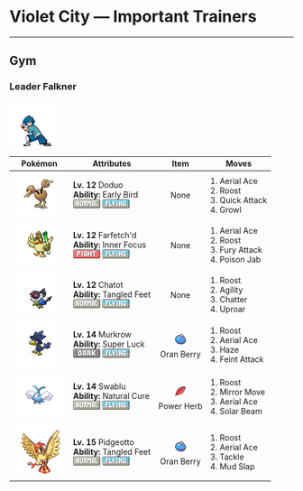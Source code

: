 # Violet City — Important Trainers


---

## Gym

### Leader Falkner

![Leader Falkner](../../assets/important_trainers/falkner.png "Leader Falkner")

| Pokémon | Attributes | Item | Moves |
|:-------:|------------|:----:|-------|
| ![Doduo](../../assets/sprites/doduo/front.gif "Doduo: It races through grassy plains with powerful strides, leaving footprints up to four inches deep.") | **Lv. 12** Doduo<br>**Ability:** <span class="tooltip" title="The Pokémon awakens quickly from sleep.">Early Bird</span><br>![normal](../../assets/types/normal.png "Normal") ![flying](../../assets/types/flying.png "Flying") | None | 1. <span class="tooltip" title="The user confounds the foe with speed, then slashes. The attack lands without fail.">Aerial Ace</span><br>2. <span class="tooltip" title="The user lands and rests its body. It restores the user’s HP by up to half of its max HP.">Roost</span><br>3. <span class="tooltip" title="The user lunges at the foe at a speed that makes it almost invisible. It is sure to strike first.">Quick Attack</span><br>4. <span class="tooltip" title="The user growls in an endearing way, making the foe less wary. The target’s Attack stat is lowered.">Growl</span> |
| ![Farfetch'd](../../assets/sprites/farfetchd/front.gif "Farfetch'd: If it eats the plant stalk it carries as emergency rations, it runs off in search of a new stalk.") | **Lv. 12** Farfetch'd<br>**Ability:** <span class="tooltip" title="The Pokémon is protected from flinching.">Inner Focus</span><br>![fighting](../../assets/types/fighting.png "Fighting") ![flying](../../assets/types/flying.png "Flying") | None | 1. <span class="tooltip" title="The user confounds the foe with speed, then slashes. The attack lands without fail.">Aerial Ace</span><br>2. <span class="tooltip" title="The user lands and rests its body. It restores the user’s HP by up to half of its max HP.">Roost</span><br>3. <span class="tooltip" title="The foe is jabbed repeatedly with a horn or beak two to five times in a row. ">Fury Attack</span><br>4. <span class="tooltip" title="The foe is stabbed with a tentacle or arm steeped in poison. It may also poison the foe.">Poison Jab</span> |
| ![Chatot](../../assets/sprites/chatot/front.gif "Chatot: It mimics the cries of other Pokémon to trick them into thinking it’s one of them. This way they won’t attack it.") | **Lv. 12** Chatot<br>**Ability:** <span class="tooltip" title="Raises evasion if the Pokémon is confused.">Tangled Feet</span><br>![normal](../../assets/types/normal.png "Normal") ![flying](../../assets/types/flying.png "Flying") | None | 1. <span class="tooltip" title="The user lands and rests its body. It restores the user’s HP by up to half of its max HP.">Roost</span><br>2. <span class="tooltip" title="The user relaxes and lightens its body to move faster. It sharply boosts the Speed stat.">Agility</span><br>3. <span class="tooltip" title="The user attacks using a sound wave based on words it has learned. It may also confuse the foe.">Chatter</span><br>4. <span class="tooltip" title="The user attacks in an uproar for two to five turns. Over that time, no one can fall asleep.">Uproar</span> |
| ![Murkrow](../../assets/sprites/murkrow/front.gif "Murkrow: It is said that when chased, it lures its attacker onto dark mountain trails where the foe will get lost.") | **Lv. 14** Murkrow<br>**Ability:** <span class="tooltip" title="Heightens the critical- hit ratios of moves.">Super Luck</span><br>![dark](../../assets/types/dark.png "Dark") ![flying](../../assets/types/flying.png "Flying") | ![Oran Berry](../../assets/items/oran_berry.png "Oran Berry")<br><span class="tooltip" title="It may be used or held by a Pokémon to heal the user by just 10 HP.">Oran Berry</span> | 1. <span class="tooltip" title="The user lands and rests its body. It restores the user’s HP by up to half of its max HP.">Roost</span><br>2. <span class="tooltip" title="The user confounds the foe with speed, then slashes. The attack lands without fail.">Aerial Ace</span><br>3. <span class="tooltip" title="The user creates a haze that eliminates every stat change among all the Pokémon engaged in battle.">Haze</span><br>4. <span class="tooltip" title="The user draws up to the foe disarmingly, then throws a sucker punch. It hits without fail.">Feint Attack</span> |
| ![Swablu](../../assets/sprites/swablu/front.gif "Swablu: Its wings bring cottony clouds to mind. It grooms with springwater and loves to sit on heads.") | **Lv. 14** Swablu<br>**Ability:** <span class="tooltip" title="All status problems heal when it switches out.">Natural Cure</span><br>![normal](../../assets/types/normal.png "Normal") ![flying](../../assets/types/flying.png "Flying") | ![Power Herb](../../assets/items/power_herb.png "Power Herb")<br><span class="tooltip" title="A single-use item to be held by a Pokémon. It allows the immediate use of a move that charges on the first turn.">Power Herb</span> | 1. <span class="tooltip" title="The user lands and rests its body. It restores the user’s HP by up to half of its max HP.">Roost</span><br>2. <span class="tooltip" title="The user counters the foe by mimicking the move last used by the foe.">Mirror Move</span><br>3. <span class="tooltip" title="The user confounds the foe with speed, then slashes. The attack lands without fail.">Aerial Ace</span><br>4. <span class="tooltip" title="A two-turn attack. The user gathers light, then blasts a bundled beam on the second turn.">Solar Beam</span> |
| ![Pidgeotto](../../assets/sprites/pidgeotto/front.gif "Pidgeotto: It renders its prey immobile using  well-developed claws, then carries the prey more than 60 miles to its nest.") | **Lv. 15** Pidgeotto<br>**Ability:** <span class="tooltip" title="Raises evasion if the Pokémon is confused.">Tangled Feet</span><br>![normal](../../assets/types/normal.png "Normal") ![flying](../../assets/types/flying.png "Flying") | ![Oran Berry](../../assets/items/oran_berry.png "Oran Berry")<br><span class="tooltip" title="It may be used or held by a Pokémon to heal the user by just 10 HP.">Oran Berry</span> | 1. <span class="tooltip" title="The user lands and rests its body. It restores the user’s HP by up to half of its max HP.">Roost</span><br>2. <span class="tooltip" title="The user confounds the foe with speed, then slashes. The attack lands without fail.">Aerial Ace</span><br>3. <span class="tooltip" title="A physical attack in which the user charges and slams into the foe with its whole body.">Tackle</span><br>4. <span class="tooltip" title="The user hurls mud in the foe’s face to inflict damage and lower its accuracy. ">Mud Slap</span> |


